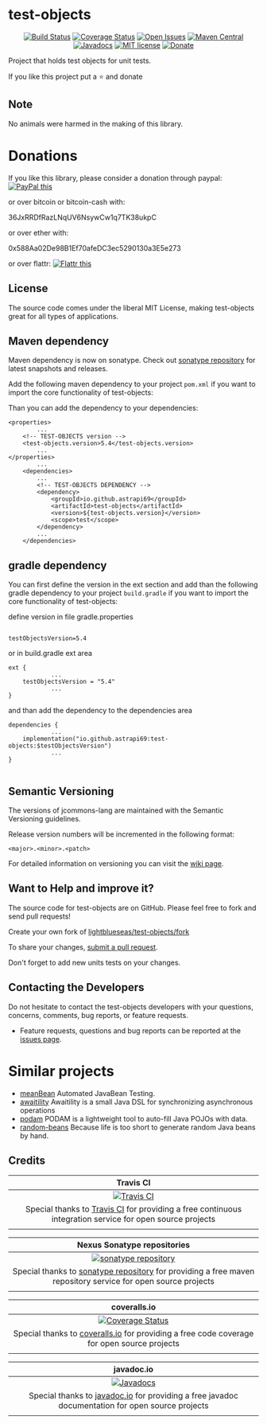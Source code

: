 # test-objects

<div align="center">

[![Build Status](https://travis-ci.org/lightblueseas/test-objects.svg?branch=develop)](https://travis-ci.org/lightblueseas/test-objects)
[![Coverage Status](https://coveralls.io/repos/github/lightblueseas/test-objects/badge.svg?branch=develop)](https://coveralls.io/github/lightblueseas/test-objects?branch=develop)
[![Open Issues](https://img.shields.io/github/issues/lightblueseas/test-objects.svg?style=flat)](https://github.com/lightblueseas/test-objects/issues)
[![Maven Central](https://maven-badges.herokuapp.com/maven-central/io.github.astrapi69/test-objects/badge.svg)](https://maven-badges.herokuapp.com/maven-central/io.github.astrapi69/test-objects)
[![Javadocs](http://www.javadoc.io/badge/io.github.astrapi69/test-objects.svg)](http://www.javadoc.io/doc/io.github.astrapi69/test-objects)
[![MIT license](http://img.shields.io/badge/license-MIT-brightgreen.svg?style=flat)](http://opensource.org/licenses/MIT)
[![Donate](https://img.shields.io/badge/donate-❤-ff2244.svg)](https://www.paypal.com/cgi-bin/webscr?cmd=_s-xclick&hosted_button_id=GVBTWLRAZ7HB8)

</div>

Project that holds test objects for unit tests.

If you like this project put a ⭐ and donate

## Note

No animals were harmed in the making of this library.

# Donations

If you like this library, please consider a donation through
paypal: <a href="https://www.paypal.com/cgi-bin/webscr?cmd=_s-xclick&hosted_button_id=B37J9DZF6G9ZC" target="_blank">
<img src="https://www.paypalobjects.com/en_US/GB/i/btn/btn_donateCC_LG.gif" alt="PayPal this" title="PayPal – The safer, easier way to pay online!" border="0" />
</a>

or over bitcoin or bitcoin-cash with:

36JxRRDfRazLNqUV6NsywCw1q7TK38ukpC

or over ether with:

0x588Aa02De98B1Ef70afeDC3ec5290130a3E5e273

or over flattr:
<a href="https://flattr.com/submit/auto?fid=r7vp62&url=https%3A%2F%2Fgithub.com%2Flightblueseas%2Ftest-objects" target="_blank">
<img src="http://api.flattr.com/button/flattr-badge-large.png" alt="Flattr this" title="Flattr this" border="0" />
</a>

## License

The source code comes under the liberal MIT License, making test-objects great for all types of
applications.

## Maven dependency

Maven dependency is now on sonatype. Check
out [sonatype repository](https://oss.sonatype.org/index.html#nexus-search;gav~io.github.astrapi69~test-objects~~~)
for latest snapshots and releases.

Add the following maven dependency to your project `pom.xml` if you want to import the core
functionality of test-objects:

Than you can add the dependency to your dependencies:

	<properties>
			...
		<!-- TEST-OBJECTS version -->
		<test-objects.version>5.4</test-objects.version>
			...
	</properties>
			...
		<dependencies>
			...
			<!-- TEST-OBJECTS DEPENDENCY -->
			<dependency>
				<groupId>io.github.astrapi69</groupId>
				<artifactId>test-objects</artifactId>
				<version>${test-objects.version}</version>
				<scope>test</scope>
			</dependency>
			...
		</dependencies>

## gradle dependency

You can first define the version in the ext section and add than the following gradle dependency to
your project `build.gradle` if you want to import the core functionality of test-objects:

define version in file gradle.properties
```

testObjectsVersion=5.4
```

or in build.gradle ext area

```
ext {
			...
    testObjectsVersion = "5.4"
			...
}
```

and than add the dependency to the dependencies area

```
dependencies {
			...
    implementation("io.github.astrapi69:test-objects:$testObjectsVersion")
			...
}
	
```

## Semantic Versioning

The versions of jcommons-lang are maintained with the Semantic Versioning guidelines.

Release version numbers will be incremented in the following format:

`<major>.<minor>.<patch>`

For detailed information on versioning you can visit
the [wiki page](https://github.com/lightblueseas/mvn-parent-projects/wiki/Semantic-Versioning).

## Want to Help and improve it? ###

The source code for test-objects are on GitHub. Please feel free to fork and send pull requests!

Create your own fork
of [lightblueseas/test-objects/fork](https://github.com/lightblueseas/test-objects/fork)

To share your
changes, [submit a pull request](https://github.com/lightblueseas/test-objects/pull/new/develop).

Don't forget to add new units tests on your changes.

## Contacting the Developers

Do not hesitate to contact the test-objects developers with your questions, concerns, comments, bug
reports, or feature requests.

- Feature requests, questions and bug reports can be reported at
  the [issues page](https://github.com/lightblueseas/test-objects/issues).

# Similar projects

- [meanBean](http://meanbean.sourceforge.net/) Automated JavaBean Testing.
- [awaitility](https://github.com/awaitility/awaitility) Awaitility is a small Java DSL for
  synchronizing asynchronous operations
- [podam](https://github.com/devopsfolks/podam) PODAM is a lightweight tool to auto-fill Java POJOs
  with data.
- [random-beans](https://github.com/benas/random-beans) Because life is too short to generate random
  Java beans by hand.

## Credits

|**Travis CI**|
|     :---:      |
|[![Travis CI](https://travis-ci.com/images/logos/TravisCI-Full-Color.png)](https://coveralls.io/github/lightblueseas/test-objects?branch=develop)|
|Special thanks to [Travis CI](https://travis-ci.org) for providing a free continuous integration service for open source projects|
|     <img width=1000/>     |

|**Nexus Sonatype repositories**|
|     :---:      |
|[![sonatype repository](https://img.shields.io/nexus/r/https/oss.sonatype.org/io.github.astrapi69/test-objects.svg?style=for-the-badge)](https://oss.sonatype.org/index.html#nexus-search;gav~io.github.astrapi69~test-objects~~~)|
|Special thanks to [sonatype repository](https://www.sonatype.com) for providing a free maven repository service for open source projects|
|     <img width=1000/>     |

|**coveralls.io**|
|     :---:      |
|[![Coverage Status](https://coveralls.io/repos/github/lightblueseas/test-objects/badge.svg?branch=develop)](https://coveralls.io/github/lightblueseas/test-objects?branch=develop)|
|Special thanks to [coveralls.io](https://coveralls.io) for providing a free code coverage for open source projects|
|     <img width=1000/>     |

|**javadoc.io**|
|     :---:      |
|[![Javadocs](http://www.javadoc.io/badge/io.github.astrapi69/test-objects.svg)](http://www.javadoc.io/doc/io.github.astrapi69/test-objects)|
|Special thanks to [javadoc.io](http://www.javadoc.io) for providing a free javadoc documentation for open source projects|
|     <img width=1000/>     |

